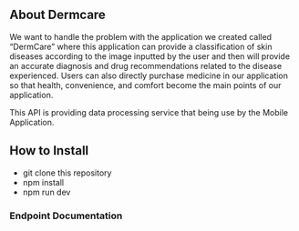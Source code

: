## About Dermcare 
We want to handle the problem with the application we created called “DermCare” where this application can provide a classification of skin diseases according to the image inputted by the user and then will provide an accurate diagnosis and drug recommendations related to the disease experienced. Users can also directly purchase medicine in our application so that health, convenience, and comfort become the main points of our application. 

This API is providing data processing service that being use by the Mobile Application.

## How to Install
- git clone this repository
- npm install
- npm run dev

### Endpoint Documentation